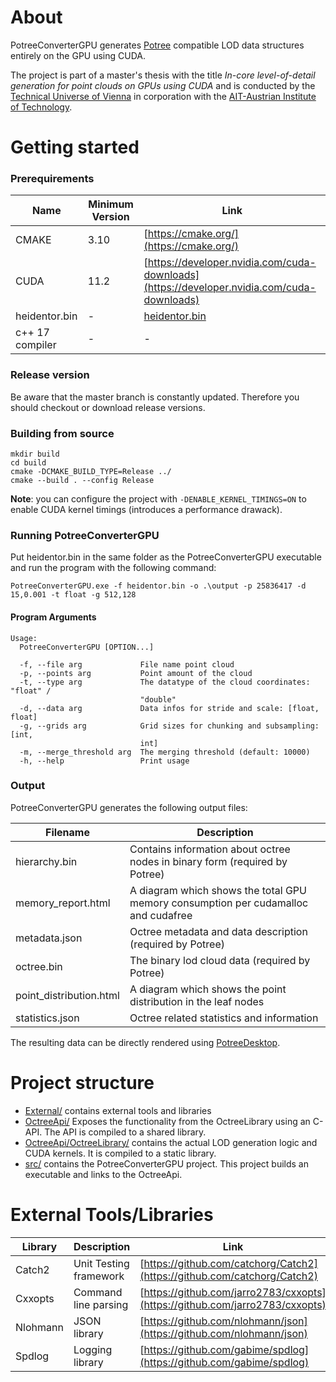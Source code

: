 # About

PotreeConverterGPU generates [Potree](https://github.com/potree/potree/) compatible LOD data structures entirely on 
the GPU using CUDA. 

The project is part of a master's thesis with the title *In-core level-of-detail generation for point clouds
on GPUs using CUDA* and is conducted by the [Technical Universe of Vienna](https://www.cg.tuwien.ac.at/research/projects/Scanopy/) 
in corporation with the [AIT-Austrian Institute of Technology](https://www.ait.ac.at/en/).

# Getting started

### Prerequirements

| Name              | Minimum Version   | Link                                      |
| ------------------|-------------------| ------------------------------------------|
| CMAKE             | 3.10              | [https://cmake.org/](https://cmake.org/)  |
| CUDA              | 11.2              | [https://developer.nvidia.com/cuda-downloads](https://developer.nvidia.com/cuda-downloads) |
| heidentor.bin     | -                 | [heidentor.bin](http://www41.world4you.com/potree/examples/morrowbay/heidentor.bin)                                      |
| c++ 17 compiler   | -                 | -                                          |

### Release version
Be aware that the master branch is constantly updated.
Therefore you should checkout or download release versions.

### Building from source
```
mkdir build
cd build
cmake -DCMAKE_BUILD_TYPE=Release ../
cmake --build . --config Release
```
**Note**: you can configure the project with ``-DENABLE_KERNEL_TIMINGS=ON`` to enable CUDA kernel timings (introduces a
performance drawack).

### Running PotreeConverterGPU
Put heidentor.bin in the same folder as the PotreeConverterGPU executable and run the program with the following
command:

```
PotreeConverterGPU.exe -f heidentor.bin -o .\output -p 25836417 -d 15,0.001 -t float -g 512,128
```

#### Program Arguments
```
Usage:
  PotreeConverterGPU [OPTION...]

  -f, --file arg             File name point cloud
  -p, --points arg           Point amount of the cloud
  -t, --type arg             The datatype of the cloud coordinates: "float" /
                             "double"
  -d, --data arg             Data infos for stride and scale: [float, float]
  -g, --grids arg            Grid sizes for chunking and subsampling: [int,
                             int]
  -m, --merge_threshold arg  The merging threshold (default: 10000)
  -h, --help                 Print usage
```

### Output
PotreeConverterGPU generates the following output files:

| Filename                  | Description                                                                           | 
| --------------------------|---------------------------------------------------------------------------------------|
| hierarchy.bin             | Contains information about octree nodes in binary form (required by Potree)           | 
| memory_report.html        | A diagram which shows the total GPU memory consumption per cudamalloc and cudafree    |
| metadata.json             | Octree metadata and data description (required by Potree)                             |
| octree.bin                | The binary lod cloud data (required by Potree)                                        |
| point_distribution.html   | A diagram which shows the point distribution in the leaf nodes                        |
| statistics.json           | Octree related statistics and information        

The resulting data can be directly rendered using [PotreeDesktop](https://github.com/potree/PotreeDesktop). 

# Project structure
-  [External/](External/) contains external tools and libraries
-  [OctreeApi/](OctreeApi/) Exposes the functionality from the OctreeLibrary using an C-API. The API is compiled to a shared library.
-  [OctreeApi/OctreeLibrary/](OctreeApi/OctreeLibrary) contains the actual LOD generation logic and CUDA kernels. It is compiled to a static library.
-  [src/](src/) contains the PotreeConverterGPU project. This project builds an executable and links to the OctreeApi.

# External Tools/Libraries
| Library           | Description               | Link                                      |
| ------------------|---------------------------|-------------------------------------------|
| Catch2            | Unit Testing framework    | [https://github.com/catchorg/Catch2](https://github.com/catchorg/Catch2)  |
| Cxxopts           | Command line parsing      | [https://github.com/jarro2783/cxxopts](https://github.com/jarro2783/cxxopts) |
| Nlohmann          | JSON library              | [https://github.com/nlohmann/json](https://github.com/nlohmann/json) |
| Spdlog            | Logging library           | [https://github.com/gabime/spdlog](https://github.com/gabime/spdlog) |
